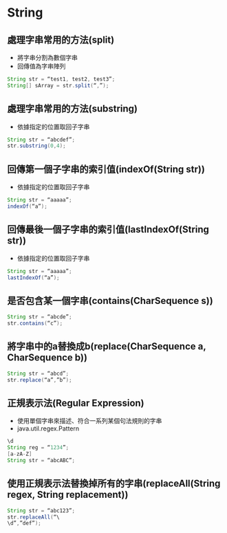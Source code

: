 # String

## 處理字串常⽤的⽅法(split)
* 將字串分割為數個字串
* 回傳值為字串陣列

```java
String str = “test1, test2, test3”;
String[] sArray = str.split(“,”);
```

## 處理字串常⽤的⽅法(substring)
* 依據指定的位置取回⼦字串

```java
String str = “abcdef”;
str.substring(0,4);
```

## 回傳第⼀個⼦字串的索引值(indexOf(String str))
* 依據指定的位置取回⼦字串

```java
String str = “aaaaa”;
indexOf(“a”);
```

## 回傳最後⼀個⼦字串的索引值(lastIndexOf(String str))
* 依據指定的位置取回⼦字串

```java
String str = “aaaaa”;
lastIndexOf(“a”);
```

## 是否包含某⼀個字串(contains(CharSequence s))

```java
String str = “abcde”;
str.contains(“c”);
```

## 將字串中的a替換成b(replace(CharSequence a, CharSequence b))

```java
String str = “abcd”;
str.replace(“a”,”b”);
```

## 正規表⽰法(Regular Expression)
* 使⽤單個字串來描述、符合⼀系列某個句法規則的字串
* java.util.regex.Pattern

```java
\d
String reg = “1234”;
[a-zA-Z]
String str = “abcABC”;
```

## 使⽤正規表⽰法替換掉所有的字串(replaceAll(String regex, String replacement))

```java
String str = “abc123”;
str.replaceAll(“\
\d”,”def”);
```



